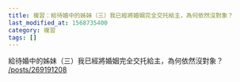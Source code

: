 ```yaml
---
title: 複習：給待婚中的姊妹（三）我已經將婚姻完全交托給主，為何依然沒對象？
last_modified_at: 1568735400
category: 複習
tags: []
---
```


<p>給待婚中的姊妹（三）我已經將婚姻完全交托給主，為何依然沒對象？<br/>
<a href="/posts/269191208" target="_blank">/posts/269191208</a></p>
<p> </p>
